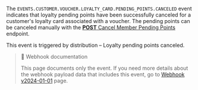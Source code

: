 The `EVENTS.CUSTOMER.VOUCHER.LOYALTY_CARD.PENDING_POINTS.CANCELED` event indicates that loyalty pending points have been successfully canceled for a customer's loyalty card associated with a voucher. The pending points can be canceled manually with the [**POST** Cancel Member Pending Points](ref:cancel-member-pending-points) endpoint.

This event is triggered by distribution – Loyalty pending points canceled.

> 📘 Webhook documentation
>
> This page documents only the event. If you need more details about the webhook payload data that includes this event, go to [Webhook v2024-01-01](ref:introduction-to-webhooks "Introduction to webhooks v2024-01-01") page.